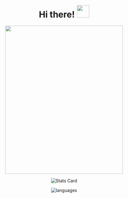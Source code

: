 

<H1 align="center">Hi there! <img src="https://media.giphy.com/media/hvRJCLFzcasrR4ia7z/giphy.gif" width="40"></H1>

<p align="center"><img src="https://media.giphy.com/media/lP8xu5t2DLGG045H8F/giphy.gif" width="382" height="480"  /></p>

<div align="center">

  ![Stats Card](https://github-readme-stats.vercel.app/api?username=willasm&show_icons=true&hide_title=true&theme=cobalt)

  ![languages](https://github-readme-stats.vercel.app/api/top-langs/?username=willasm&layout=compact&theme=cobalt)

</div>

<!--
**willasm/willasm** is a ✨ _special_ ✨ repository because its `README.md` (this file) appears on your GitHub profile.

Here are some ideas to get you started:

- 🔭 I’m currently working on ...
- 🌱 I’m currently learning ...
- 👯 I’m looking to collaborate on ...
- 🤔 I’m looking for help with ...
- 💬 Ask me about ...
- 📫 How to reach me: ...
- 😄 Pronouns: ...
- ⚡ Fun fact: ...
-->
